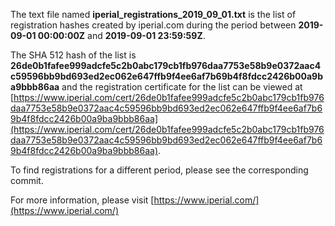 The text file named **iperial_registrations_2019_09_01.txt** is the list of registration hashes created by iperial.com during the period between **2019-09-01 00:00:00Z** and **2019-09-01 23:59:59Z**.

The SHA 512 hash of the list is **26de0b1fafee999adcfe5c2b0abc179cb1fb976daa7753e58b9e0372aac4c59596bb9bd693ed2ec062e647ffb9f4ee6af7b69b4f8fdcc2426b00a9ba9bbb86aa** and the registration certificate for the list can be viewed at [https://www.iperial.com/cert/26de0b1fafee999adcfe5c2b0abc179cb1fb976daa7753e58b9e0372aac4c59596bb9bd693ed2ec062e647ffb9f4ee6af7b69b4f8fdcc2426b00a9ba9bbb86aa](https://www.iperial.com/cert/26de0b1fafee999adcfe5c2b0abc179cb1fb976daa7753e58b9e0372aac4c59596bb9bd693ed2ec062e647ffb9f4ee6af7b69b4f8fdcc2426b00a9ba9bbb86aa).

To find registrations for a different period, please see the corresponding commit.

For more information, please visit [https://www.iperial.com/](https://www.iperial.com/)
